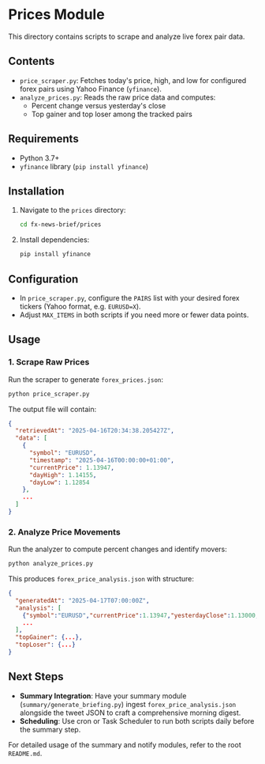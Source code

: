 # Prices Module

This directory contains scripts to scrape and analyze live forex pair data.

## Contents

- `price_scraper.py`: Fetches today's price, high, and low for configured forex pairs using Yahoo Finance (`yfinance`).
- `analyze_prices.py`: Reads the raw price data and computes:
  - Percent change versus yesterday's close
  - Top gainer and top loser among the tracked pairs

## Requirements

- Python 3.7+
- `yfinance` library (`pip install yfinance`)

## Installation

1. Navigate to the `prices` directory:
   ```bash
   cd fx-news-brief/prices
   ```
2. Install dependencies:
   ```bash
   pip install yfinance
   ```

## Configuration

- In `price_scraper.py`, configure the `PAIRS` list with your desired forex tickers (Yahoo format, e.g. `EURUSD=X`).
- Adjust `MAX_ITEMS` in both scripts if you need more or fewer data points.

## Usage

### 1. Scrape Raw Prices

Run the scraper to generate `forex_prices.json`:

```bash
python price_scraper.py
```

The output file will contain:
```json
{
  "retrievedAt": "2025-04-16T20:34:38.205427Z",
  "data": [
    {
      "symbol": "EURUSD",
      "timestamp": "2025-04-16T00:00:00+01:00",
      "currentPrice": 1.13947,
      "dayHigh": 1.14155,
      "dayLow": 1.12854
    },
    ...
  ]
}
```

### 2. Analyze Price Movements

Run the analyzer to compute percent changes and identify movers:

```bash
python analyze_prices.py
```

This produces `forex_price_analysis.json` with structure:
```json
{
  "generatedAt": "2025-04-17T07:00:00Z",
  "analysis": [
    {"symbol":"EURUSD","currentPrice":1.13947,"yesterdayClose":1.13000,"pctChange":0.84},
    ...
  ],
  "topGainer": {...},
  "topLoser": {...}
}
```

## Next Steps

- **Summary Integration**: Have your summary module (`summary/generate_briefing.py`) ingest `forex_price_analysis.json` alongside the tweet JSON to craft a comprehensive morning digest.
- **Scheduling**: Use cron or Task Scheduler to run both scripts daily before the summary step.

For detailed usage of the summary and notify modules, refer to the root `README.md`.

